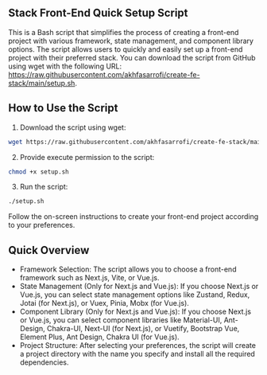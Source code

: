 <!-- <p align="center"> 
    <img src="https://storage.googleapis.com/komerce/core/new-brand.svg" align="center" height="150"></img>
</p>

<h1 align="center"> Mitra Komerce 🚀 </h1> 
<h3 align="center"> This repository for mitra expedition  and mitra warehouse Komerce. A clean commit and easy to write code<br /> Build with love ❤️ </h3>

<p align="center">
  <a href="https://www.npmjs.com/package/pnpm/v/6.35.1"><img alt="NPM" src="https://img.shields.io/badge/pnpm-7.13.4-yellow/v/:modName?style=plastic&logo=pnpm" /></a>
  <a href="https://vitejs.dev/guide/"><img alt="Made With Vite" src="https://img.shields.io/badge/made%20with-vite--ts-blue?style=plastic&logo=vite" /></a>
  <a href="https://mui.com/material-ui/"><img alt="MUI" src="https://img.shields.io/badge/component-MUI-blue?style=plastic&logo=mui" /></a>
  <a href="https://typicode.github.io/husky/#/"><img alt="pre-commit" src="https://img.shields.io/badge/clean-.husky-white?style=plastic" /></a>
</p>

# Project structure and description ✏️

- [x] `public/`           # Translation Files
   - [x] `id`             # Indonesian (id) translation files
   - [x] `en`             # English (en) translation files
- [x] `src/`               # Source Code Root
   - [x] `components/`      # Reusable components for global use
      - [x] `index.ts`       # Export all components
   - [x] `constants/`       # Constants and global variable configurations
  - [x] `features/`        # Features or page-specific components and logic
  - [x] `auth/`          # Authentication feature
  - [x] `home/`          # Home feature
     - [x] `komship/`     # Komship sub-feature
        - [ ] `menu1/`      # Menu 1 for Komship
           - [x] `index.jsx`  # Main component file
           - [x] `service.ts` # API service file
           - [ ] `components/` # Sub-components folder (if needed)
           - [ ] `style.ts` # styling menu (if needed)
     - [x] `kompack/`     # Kompack sub-feature
        - [ ] `menu1/`      # Menu 1 for Kompack
           - [x] `index.jsx`  # Main component file
           - [x] `service.ts` # API service file
           - [ ] `components/` # Sub-components folder (if needed)
           - [ ] `style.ts` # styling menu (if needed)

   - [x] `helper/`          # Helper functions and utilities for request data and API endpoints
   - [x] `hooks/`           # Custom React hooks
   - [x] `layout/`          # Layout components for consistent page structures
   - [x] `store/`           # State management using Zustand (initialized with the use... prefix)
   - [x] `theme/`           # Material-UI theme injection and override
  - [x] `types/`           # Data type definitions and TypeScript types
  - [x] `store/`         # Types related to state management
     - [ ] `auth/`  # Types for authentication store
     - [ ] `komship/` # Types for Komship sub-feature store
     - [ ] `kompack/` # Types for Kompack sub-feature store
     - [x] `component`      # Types related to components
     - [x] `general`        # General data types
   - [x] `utils/`           # Global utility functions

# Rules and Source Contribution Guidelines 📝

- **Documentation**: All project documentation is maintained in the [project's wiki](https://internal.komerce.id).
- **Language**: All code must be written in **[TypeScript](https://www.typescriptlang.org/)**.
- **Code Quality**: Ensure that the code is clean, well-organized, and easy to read.
- **Naming Conventions**: Follow these naming conventions:
   - Use `camelCase` for files.
   - Use `lowercase` for folder names.
- **Data Types**: Never use the `any` data type unless it's necessary, such as when you don't know the variable's data type or when the data type is dynamic.
- **Creating New Pages**:
   1. If you are creating a feature for `komship`, create a folder in `src/features/home/komship`. If it's for `kompack`, create a folder in `src/features/home/kompack`.
   2. Open the `routes.tsx` file and add a new route for your page. Here's an example:
      ```tsx
      {
        // komship
        { 
          path: "expedition", 
          element: <Komship />; 
        },
        
        // kompack
        { 
          path: "warehouse", 
          element: <Kompack />; 
        },
      }
      ```
      Add routing to the code above by adjusting it according to the features you created. If the feature has child routes, add them as needed (e.g., `path: 'expedition/:id'`).
   3. Don't forget to add data types to the `types` folder. The `general.tsx` file should contain data types that can be used throughout the project.

These guidelines are meant to maintain code quality, consistency, and documentation for the project.


# Teknologi 🛠️

- **React-Query**: A powerful library for managing and synchronizing server state in your React applications. It simplifies data fetching and caching.
   - [Learn more about React-Query](https://tanstack.com/query/v3/)

- **Material-UI**: A popular React UI framework that provides a set of pre-designed, customizable components for building user interfaces.
   - [Explore Material-UI](https://mui.com/material-ui/)

- **Vite**: A fast, minimalist build tool for modern web development. It's designed to be lightning-fast and highly efficient.
   - [Discover Vite](https://vitejs.dev/guide/)

- **Husky**: A tool that enables you to easily add and configure Git hooks in your project. It's useful for automating tasks like code linting and testing before committing.
   - [Learn about Husky](https://typicode.github.io/husky/#/)

These technologies are key components of our project, each serving a specific purpose in making our development process efficient and our application robust.
 -->

## Stack Front-End Quick Setup Script
This is a Bash script that simplifies the process of creating a front-end project with various framework, state management, and component library options. The script allows users to quickly and easily set up a front-end project with their preferred stack. You can download the script from GitHub using wget with the following URL: https://raw.githubusercontent.com/akhfasarrofi/create-fe-stack/main/setup.sh.

## How to Use the Script
1. Download the script using wget:
```bash
wget https://raw.githubusercontent.com/akhfasarrofi/create-fe-stack/main/setup.sh
```
2. Provide execute permission to the script:
```bash
chmod +x setup.sh
```
3. Run the script:
```bash
./setup.sh
```
Follow the on-screen instructions to create your front-end project according to your preferences.

## Quick Overview
 - Framework Selection: The script allows you to choose a front-end framework such as Next.js, Vite, or Vue.js.
 - State Management (Only for Next.js and Vue.js): If you choose Next.js or Vue.js, you can select state management options like Zustand, Redux, Jotai (for Next.js), or Vuex, Pinia, Mobx (for Vue.js).
 - Component Library (Only for Next.js and Vue.js): If you choose Next.js or Vue.js, you can select component libraries like Material-UI, Ant-Design, Chakra-UI, Next-UI (for Next.js), or Vuetify, Bootstrap Vue, Element Plus, Ant Design, Chakra UI (for Vue.js).
 - Project Structure: After selecting your preferences, the script will create a project directory with the name you specify and install all the required dependencies.
